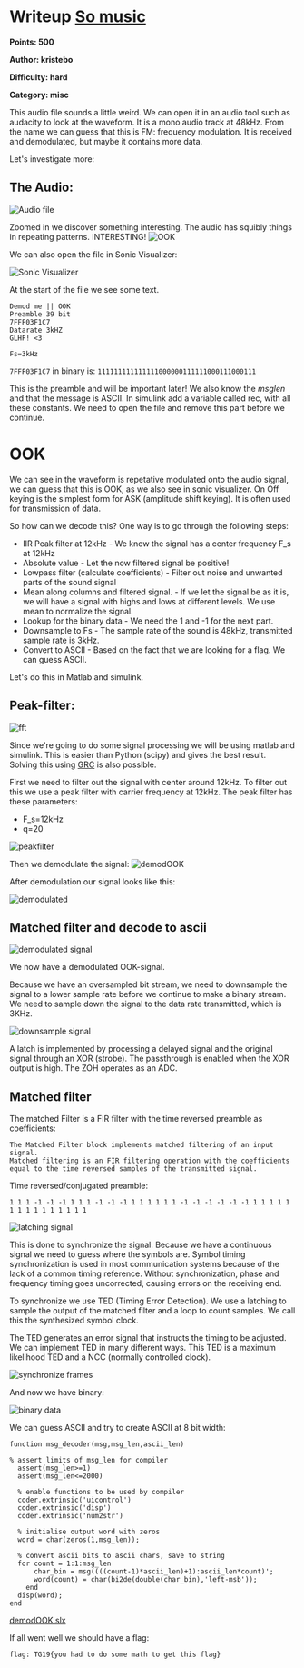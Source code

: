 # Writeup [So music](readme.md)

**Points: 500**

**Author: kristebo**

**Difficulty: hard**

**Category: misc**


This audio file sounds a little weird. We can open it in an audio tool such as audacity to look at the waveform.
It is a mono audio track at 48kHz. From the name we can guess that this is FM: frequency modulation. 
It is received and demodulated, but maybe it contains more data.

Let's investigate more:

## The Audio:
![Audio file](src/audacity1.PNG)

Zoomed in we discover something interesting. The audio has squibly things in repeating patterns. INTERESTING!
![OOK](src/OOK.PNG)


We can also open the file in Sonic Visualizer:

![Sonic Visualizer](src/sonicviz.png)

At the start of the file we see some text.

```
Demod me || OOK
Preamble 39 bit
7FFF03F1C7
Datarate 3kHZ
GLHF! <3
```

`Fs=3kHz`

`7FFF03F1C7` in binary is: `111111111111111000000111111000111000111`

This is the preamble and will be important later!
We also know the _msglen_ and that the message is ASCII.
In simulink add a variable called rec, with all these constants.
We need to open the file and remove this part before we continue.

# OOK
We can see in the waveform is repetative modulated onto the audio signal, we can guess that this is OOK, as we also see in sonic visualizer.
On Off keying is the simplest form for ASK (amplitude shift keying). It is often used for transmission of data.

So how can we decode this?
One way is to go through the following steps:
* IIR Peak filter at 12kHz - We know the signal has a center frequency F_s at 12kHz
* Absolute value - Let the now filtered signal be positive!
* Lowpass filter (calculate coefficients) - Filter out noise and unwanted parts of the sound signal
* Mean along columns and filtered signal. - If we let the signal be as it is, we will have a signal with 
highs and lows at different levels. We use mean to normalize the signal.
* Lookup for the binary data - We need the 1 and -1 for the next part.
* Downsample to Fs - The sample rate of the sound is 48kHz, transmitted sample rate is 3kHz. 
* Convert to ASCII - Based on the fact that we are looking for a flag. We can guess ASCII.

Let's do this in Matlab and simulink.


## Peak-filter:
![fft](src/fft.png)

Since we're going to do some signal processing we will be using matlab and simulink. This is easier than Python (scipy) and gives the best result. Solving this using [GRC](https://wiki.gnuradio.org/index.php/GNURadioCompanion) is also possible.

First we need to filter out the signal with center around 12kHz.
To filter out this we use a peak filter with carrier frequency at 12kHz.
The peak filter has these parameters:

- F_s=12kHz
- q=20


![peakfilter](src/response.png)

Then we demodulate the signal:
![demodOOK](src/demodOOK.PNG)

After demodulation our signal looks like this:

![demodulated](src/demodulated.png)


## Matched filter and decode to ascii
![demodulated signal](src/signalgraphsample.png)

We now have a demodulated OOK-signal.

Because we have an oversampled bit stream, we need to downsample the signal to a lower sample rate before we 
continue to make a binary stream. We need to sample down the signal to the data rate transmitted, which is 3KHz.


![downsample signal](src/downsample.PNG)


A latch is implemented by processing a delayed signal and the original signal through an XOR (strobe). The passthrough is enabled when the XOR output is high. The ZOH operates as an ADC.

## Matched filter

The matched Filter is a FIR filter with the time reversed preamble as coefficients:
```
The Matched Filter block implements matched filtering of an input signal.
Matched filtering is an FIR filtering operation with the coefficients equal to the time reversed samples of the transmitted signal.
```

Time reversed/conjugated preamble:
```
1 1 1 -1 -1 -1 1 1 1 -1 -1 -1 1 1 1 1 1 1 -1 -1 -1 -1 -1 -1 1 1 1 1 1 1 1 1 1 1 1 1 1 1 1
```

![latching signal](src/latch.png)

This is done to synchronize the signal. Because we have a continuous signal we need to guess where the symbols are.
Symbol timing synchronization is used in most communication systems because of the lack of a common timing reference.
Without synchronization, phase and frequency timing goes uncorrected, causing errors on the receiving end.

To synchronize we use TED (Timing Error Detection). We use a latching to sample the output of the matched filter and a loop to count samples. We call this the synthesized symbol clock.

The TED generates an error signal that instructs the timing to be adjusted.
We can implement TED in many different ways. This TED is a maximum likelihood TED and a NCC (normally controlled clock).



![synchronize frames](src/sync.PNG)


And now we have binary:

![binary data](src/binary.png)

We can guess ASCII and try to create ASCII at 8 bit width:

```
function msg_decoder(msg,msg_len,ascii_len)

% assert limits of msg_len for compiler
  assert(msg_len>=1)
  assert(msg_len<=2000)

  % enable functions to be used by compiler
  coder.extrinsic('uicontrol')
  coder.extrinsic('disp')
  coder.extrinsic('num2str')

  % initialise output word with zeros
  word = char(zeros(1,msg_len));

  % convert ascii bits to ascii chars, save to string
  for count = 1:1:msg_len
      char_bin = msg((((count-1)*ascii_len)+1):ascii_len*count)';
      word(count) = char(bi2de(double(char_bin),'left-msb'));
    end
  disp(word);    
end
```

[demodOOK.slx](src/demodOOK_done.slx)

If all went well we should have a flag:

```
flag: TG19{you had to do some math to get this flag}
```
